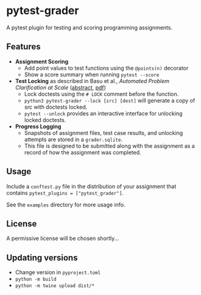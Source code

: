 # pytest-grader

A pytest plugin for testing and scoring programming assignments.

## Features

- **Assignment Scoring**
  - Add point values to test functions using the `@points(n)` decorator
  - Show a score summary when running `pytest --score`
- **Test Locking** as described in Basu et al., *Automated Problem Clarification at Scale* ([abstract](https://dl.acm.org/doi/10.1145/2724660.2724679), [pdf](http://denero.org/content/pubs/las15_basu_unlocking.pdf))
  - Lock doctests using the `# LOCK` comment before the function.
  - `python3 pytest-grader --lock [src] [dest]` will generate a copy of src with doctests locked.
  - `pytest --unlock` provides an interactive interface for unlocking locked doctests.
- **Progress Logging**
  - Snapshots of assignment files, test case results, and unlocking attempts are stored in a `grader.sqlite`.
  - This file is designed to be submitted along with the assignment as a record of how the assignment was completed.

## Usage

Include a `conftest.py` file in the distribution of your assignment that contains `pytest_plugins = ["pytest_grader"]`.

See the `examples` directory for more usage info.

## License

A permissive license will be chosen shortly...

## Updating versions

- Change version in `pyproject.toml`
- `python -m build`
- `python -m twine upload dist/*`